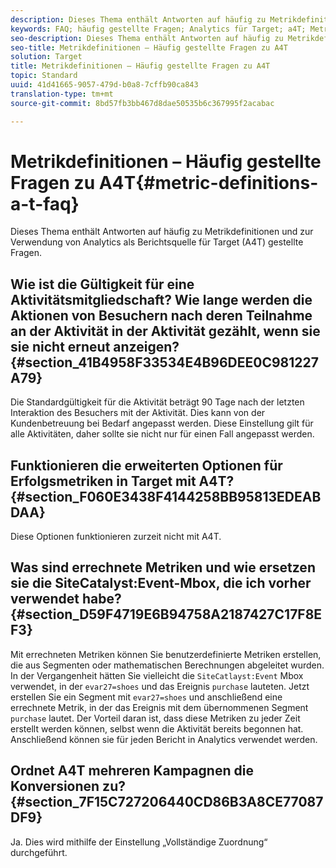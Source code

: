 ```yaml
---
description: Dieses Thema enthält Antworten auf häufig zu Metrikdefinitionen und zur Verwendung von Analytics als Berichtsquelle für Target (A4T) gestellte Fragen.
keywords: FAQ; häufig gestellte Fragen; Analytics für Target; a4T; Metrik; Metrikdefinitionen
seo-description: Dieses Thema enthält Antworten auf häufig zu Metrikdefinitionen und zur Verwendung von Analytics als Berichtsquelle für Target (A4T) gestellte Fragen.
seo-title: Metrikdefinitionen – Häufig gestellte Fragen zu A4T
solution: Target
title: Metrikdefinitionen – Häufig gestellte Fragen zu A4T
topic: Standard
uuid: 41d41665-9057-479d-b0a8-7cffb90ca843
translation-type: tm+mt
source-git-commit: 8bd57fb3bb467d8dae50535b6c367995f2acabac

---
```



# Metrikdefinitionen – Häufig gestellte Fragen zu A4T{#metric-definitions-a-t-faq}

Dieses Thema enthält Antworten auf häufig zu Metrikdefinitionen und zur Verwendung von Analytics als Berichtsquelle für Target (A4T) gestellte Fragen.

## Wie ist die Gültigkeit für eine Aktivitätsmitgliedschaft? Wie lange werden die Aktionen von Besuchern nach deren Teilnahme an der Aktivität in der Aktivität gezählt, wenn sie sie nicht erneut anzeigen? {#section_41B4958F33534E4B96DEE0C981227A79}

Die Standardgültigkeit für die Aktivität beträgt 90 Tage nach der letzten Interaktion des Besuchers mit der Aktivität. Dies kann von der Kundenbetreuung bei Bedarf angepasst werden. Diese Einstellung gilt für alle Aktivitäten, daher sollte sie nicht nur für einen Fall angepasst werden.

## Funktionieren die erweiterten Optionen für Erfolgsmetriken in Target mit A4T? {#section_F060E3438F4144258BB95813EDEABDAA}

Diese Optionen funktionieren zurzeit nicht mit A4T.

## Was sind errechnete Metriken und wie ersetzen sie die SiteCatalyst:Event-Mbox, die ich vorher verwendet habe? {#section_D59F4719E6B94758A2187427C17F8EF3}

Mit errechneten Metriken können Sie benutzerdefinierte Metriken erstellen, die aus Segmenten oder mathematischen Berechnungen abgeleitet wurden. In der Vergangenheit hätten Sie vielleicht die `SiteCatlayst:Event` Mbox verwendet, in der `evar27=shoes` und das Ereignis `purchase` lauteten. Jetzt erstellen Sie ein Segment mit `evar27=shoes` und anschließend eine errechnete Metrik, in der das Ereignis mit dem übernommenen Segment `purchase` lautet. Der Vorteil daran ist, dass diese Metriken zu jeder Zeit erstellt werden können, selbst wenn die Aktivität bereits begonnen hat. Anschließend können sie für jeden Bericht in Analytics verwendet werden.

## Ordnet A4T mehreren Kampagnen die Konversionen zu? {#section_7F15C727206440CD86B3A8CE77087DF9}

Ja. Dies wird mithilfe der Einstellung „Vollständige Zuordnung“ durchgeführt.
